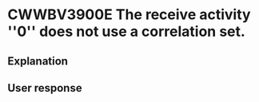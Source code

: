 # CWWBV3900E The receive activity ''0'' does not use a correlation set.

## Explanation

## User response